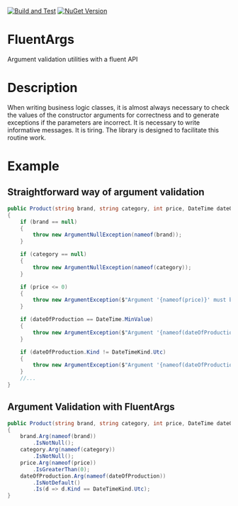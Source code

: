 [![Build and Test](https://github.com/vadrsa/FluentArgs/actions/workflows/build-and-test.yml/badge.svg?branch=master)](https://github.com/vadrsa/FluentArgs/actions/workflows/build-and-test.yml) [![NuGet Version](https://buildstats.info/nuget/Utilities.FluentArgs?includePreReleases=true)](https://www.nuget.org/packages/Utilities.FluentArgs/)

# FluentArgs
Argument validation utilities with a fluent API

# Description
When writing business logic classes, it is almost always necessary to check the values of the constructor arguments for correctness and to generate exceptions if the parameters are incorrect. It is necessary to write informative messages. It is tiring. The library is designed to facilitate this routine work.

# Example
## Straightforward way of argument validation
```c#
public Product(string brand, string category, int price, DateTime dateOfProduction)
{
    if (brand == null)
    {
        throw new ArgumentNullException(nameof(brand));
    }

    if (category == null)
    {
        throw new ArgumentNullException(nameof(category));
    }

    if (price <= 0)
    {
        throw new ArgumentException($"Argument '{nameof(price)}' must be greater than 0");
    }

    if (dateOfProduction == DateTime.MinValue)
    {
        throw new ArgumentException($"Argument '{nameof(dateOfProduction)}' must not be MinValue");
    }

    if (dateOfProduction.Kind != DateTimeKind.Utc)
    {
        throw new ArgumentException($"Argument '{nameof(dateOfProduction)}' must be UTC");
    }
    //...
}
```

## Argument Validation with FluentArgs
```c#
public Product(string brand, string category, int price, DateTime dateOfProduction)
{
    brand.Arg(nameof(brand))
        .IsNotNull();
    category.Arg(nameof(category))
        .IsNotNull();
    price.Arg(nameof(price))
        .IsGreaterThan(0);
    dateOfProduction.Arg(nameof(dateOfProduction))
        .IsNotDefault()
        .Is(d => d.Kind == DateTimeKind.Utc);
}
```
